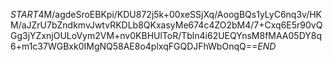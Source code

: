 $START$4M/agdeSroEBKpi/KDU872j5k+00xeSSjXq/AoogBQs1yLyC6nq3v/HKM/aJZrU7bZndkmvJwtvRKDLb8QKxasyMe674c4ZO2bM4/7+Cxq6E5r90vQGg3jYZxnjOULoVym2VM+nv0KBHUlToR/Tbln4i62UEQYnsM8fMAA05DY8q6+m1c37WGBxk0IMgNQ58AE8o4plxqFGQDJFhWbOnqQ==$END$